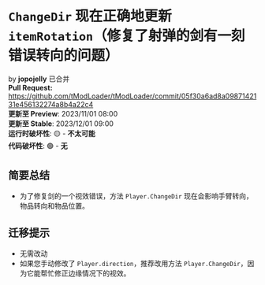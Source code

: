 # `ChangeDir` 现在正确地更新 `itemRotation`（修复了射弹的剑有一刻错误转向的问题）
by **jopojelly** 已合并  
**Pull Request:** <https://github.com/tModLoader/tModLoader/commit/05f30a6ad8a0987142131e456132274a8b4a22c4>  
**更新至 Preview**: 2023/11/01 08:00  
**更新至 Stable**: 2023/12/01 09:00  
**运行时破坏性**: 🟡 - **不太可能**  
**代码破坏性**: 🟢 - **无**  

## 简要总结
- 为了修复剑的一个视效错误，方法 `Player.ChangeDir` 现在会影响手臂转向，物品转向和物品位置。

## 迁移提示
- 无需改动
- 如果您手动修改了 `Player.direction`，推荐改用方法 `Player.ChangeDir`，因为它能帮忙修正边缘情况下的视效。
